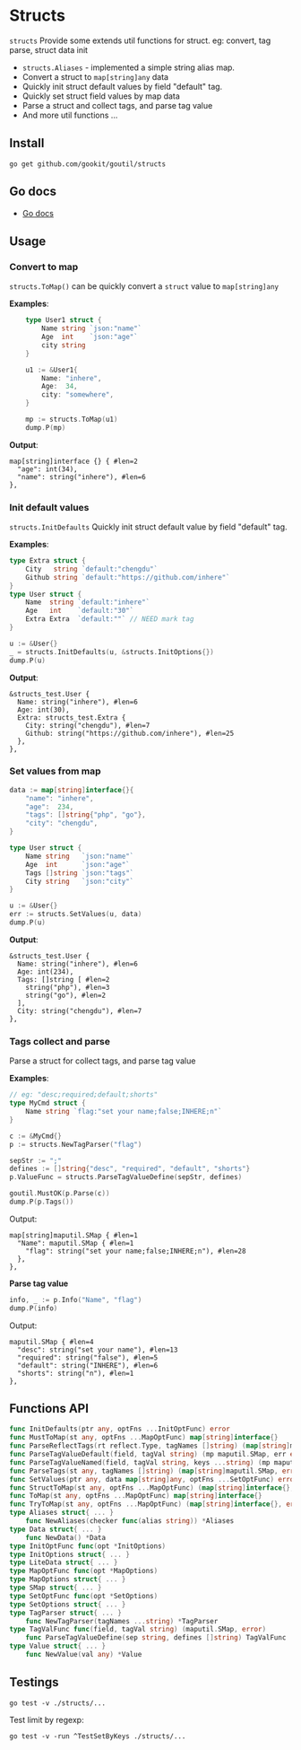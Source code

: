 # Structs

`structs` Provide some extends util functions for struct. eg: convert, tag parse, struct data init

- `structs.Aliases` - implemented a simple string alias map.
- Convert a struct to `map[string]any` data
- Quickly init struct default values by field "default" tag.
- Quickly set struct field values by map data
- Parse a struct and collect tags, and parse tag value
- And more util functions ...

## Install

```shell
go get github.com/gookit/goutil/structs
```

## Go docs

- [Go docs](https://pkg.go.dev/github.com/gookit/goutil/structs)

## Usage

### Convert to map

`structs.ToMap()` can be quickly convert a `struct` value to `map[string]any`

**Examples**:

```go
	type User1 struct {
		Name string `json:"name"`
		Age  int    `json:"age"`
		city string
	}

	u1 := &User1{
		Name: "inhere",
		Age:  34,
		city: "somewhere",
	}

	mp := structs.ToMap(u1)
	dump.P(mp)
```

**Output**:

```shell
map[string]interface {} { #len=2
  "age": int(34),
  "name": string("inhere"), #len=6
},
```

### Init default values

`structs.InitDefaults` Quickly init struct default value by field "default" tag.

**Examples**:

```go
type Extra struct {
    City   string `default:"chengdu"`
    Github string `default:"https://github.com/inhere"`
}
type User struct {
    Name  string `default:"inhere"`
    Age   int    `default:"30"`
    Extra Extra  `default:""` // NEED mark tag
}

u := &User{}
_ = structs.InitDefaults(u, &structs.InitOptions{})
dump.P(u)
```

**Output**:

```shell
&structs_test.User {
  Name: string("inhere"), #len=6
  Age: int(30),
  Extra: structs_test.Extra {
    City: string("chengdu"), #len=7
    Github: string("https://github.com/inhere"), #len=25
  },
},
```

### Set values from map

```go
data := map[string]interface{}{
    "name": "inhere",
    "age":  234,
    "tags": []string{"php", "go"},
    "city": "chengdu",
}

type User struct {
    Name string   `json:"name"`
    Age  int      `json:"age"`
    Tags []string `json:"tags"`
    City string   `json:"city"`
}

u := &User{}
err := structs.SetValues(u, data)
dump.P(u)
```

**Output**:

```shell
&structs_test.User {
  Name: string("inhere"), #len=6
  Age: int(234),
  Tags: []string [ #len=2
    string("php"), #len=3
    string("go"), #len=2
  ],
  City: string("chengdu"), #len=7
},
```

### Tags collect and parse

Parse a struct for collect tags, and parse tag value

**Examples**:

```go
// eg: "desc;required;default;shorts"
type MyCmd struct {
    Name string `flag:"set your name;false;INHERE;n"`
}

c := &MyCmd{}
p := structs.NewTagParser("flag")

sepStr := ";"
defines := []string{"desc", "required", "default", "shorts"}
p.ValueFunc = structs.ParseTagValueDefine(sepStr, defines)

goutil.MustOK(p.Parse(c))
dump.P(p.Tags())
```

Output:

```shell
map[string]maputil.SMap { #len=1
  "Name": maputil.SMap { #len=1
    "flag": string("set your name;false;INHERE;n"), #len=28
  },
},
```

**Parse tag value**

```go
info, _ := p.Info("Name", "flag")
dump.P(info)
```

Output:

```shell
maputil.SMap { #len=4
  "desc": string("set your name"), #len=13
  "required": string("false"), #len=5
  "default": string("INHERE"), #len=6
  "shorts": string("n"), #len=1
},
```

## Functions API

```go
func InitDefaults(ptr any, optFns ...InitOptFunc) error
func MustToMap(st any, optFns ...MapOptFunc) map[string]interface{}
func ParseReflectTags(rt reflect.Type, tagNames []string) (map[string]maputil.SMap, error)
func ParseTagValueDefault(field, tagVal string) (mp maputil.SMap, err error)
func ParseTagValueNamed(field, tagVal string, keys ...string) (mp maputil.SMap, err error)
func ParseTags(st any, tagNames []string) (map[string]maputil.SMap, error)
func SetValues(ptr any, data map[string]any, optFns ...SetOptFunc) error
func StructToMap(st any, optFns ...MapOptFunc) (map[string]interface{}, error)
func ToMap(st any, optFns ...MapOptFunc) map[string]interface{}
func TryToMap(st any, optFns ...MapOptFunc) (map[string]interface{}, error)
type Aliases struct{ ... }
    func NewAliases(checker func(alias string)) *Aliases
type Data struct{ ... }
    func NewData() *Data
type InitOptFunc func(opt *InitOptions)
type InitOptions struct{ ... }
type LiteData struct{ ... }
type MapOptFunc func(opt *MapOptions)
type MapOptions struct{ ... }
type SMap struct{ ... }
type SetOptFunc func(opt *SetOptions)
type SetOptions struct{ ... }
type TagParser struct{ ... }
    func NewTagParser(tagNames ...string) *TagParser
type TagValFunc func(field, tagVal string) (maputil.SMap, error)
    func ParseTagValueDefine(sep string, defines []string) TagValFunc
type Value struct{ ... }
    func NewValue(val any) *Value
```

## Testings

```shell
go test -v ./structs/...
```

Test limit by regexp:

```shell
go test -v -run ^TestSetByKeys ./structs/...
```
